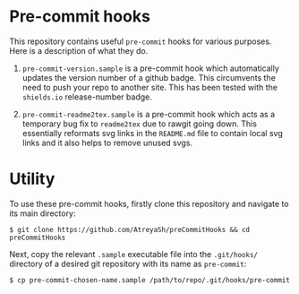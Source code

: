 # Pre-commit hooks

This repository contains useful `pre-commit` hooks for various purposes. Here is a description of what they do.

1. `pre-commit-version.sample` is a pre-commit hook which automatically updates the version number of a github badge. This circumvents the need to push your repo to another site. This has been tested with the `shields.io` release-number badge.

2. `pre-commit-readme2tex.sample` is a pre-commit hook which acts as a temporary bug fix to `readme2tex` due to rawgit going down. This essentially reformats svg links in the `README.md` file to contain local svg links and it also helps to remove unused svgs.

# Utility

To use these pre-commit hooks, firstly clone this repository and navigate to its main directory:

```shell
$ git clone https://github.com/AtreyaSh/preCommitHooks && cd preCommitHooks
```

Next, copy the relevant `.sample` executable file into the `.git/hooks/` directory of a desired git repository with its name as `pre-commit`:

```shell
$ cp pre-commit-chosen-name.sample /path/to/repo/.git/hooks/pre-commit
```
